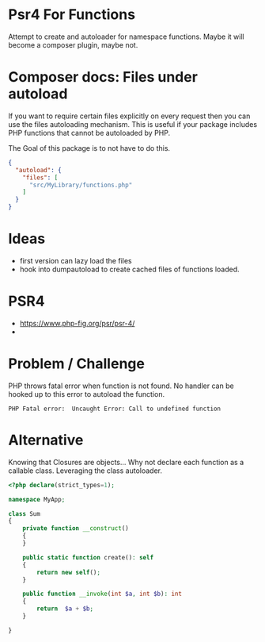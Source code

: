 # Psr4 For Functions

Attempt to create and autoloader for namespace functions. Maybe it will become a composer plugin, maybe not.

# Composer docs: Files under autoload

If you want to require certain files explicitly on every request then you can use the files autoloading mechanism. This
is useful if your package includes PHP functions that cannot be autoloaded by PHP.

The Goal of this package is to not have to do this.

```json
{
  "autoload": {
    "files": [
      "src/MyLibrary/functions.php"
    ]
  }
}
```

# Ideas

- first version can lazy load the files
- hook into dumpautoload to create cached files of functions loaded.

# PSR4

- https://www.php-fig.org/psr/psr-4/
-

# Problem / Challenge

PHP throws fatal error when function is not found. No handler can be hooked up to this error to autoload the function.

```text
PHP Fatal error:  Uncaught Error: Call to undefined function
```

# Alternative

Knowing that Closures are objects...
Why not declare each function as a callable class. Leveraging the class autoloader.

```php
<?php declare(strict_types=1);

namespace MyApp;

class Sum
{
    private function __construct()
    {
    }

    public static function create(): self
    {
        return new self();
    }

    public function __invoke(int $a, int $b): int
    {
        return  $a + $b;
    }

}
```